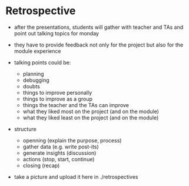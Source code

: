 # Retrospective

- after the presentations, students will gather with teacher and TAs and point out talking topics for monday
- they have to provide feedback not only for the project but also for the module experience

- talking points could be:
  - planning
  - debugging
  - doubts
  - things to improve personally
  - things to improve as a group
  - things the teacher and the TAs can improve
  - what they liked most on the project (and on the module)
  - what they liked least on the project (and on the module)
  
- structure 
  - openning (explain the purpose, process)
  - gather data (e.g. write post-its)
  - generate insights (discussion)
  - actions (stop, start, continue)
  - closing (recap)
 

- take a picture and upload it here in ./retrospectives
